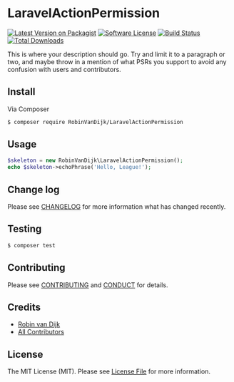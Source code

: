 # LaravelActionPermission

[![Latest Version on Packagist][ico-version]][link-packagist]
[![Software License][ico-license]](LICENSE.md)
[![Build Status][ico-travis]][link-travis]
[![Total Downloads][ico-downloads]][link-downloads]

This is where your description should go. Try and limit it to a paragraph or two, and maybe throw in a mention of what
PSRs you support to avoid any confusion with users and contributors.

## Install

Via Composer

``` bash
$ composer require RobinVanDijk/LaravelActionPermission
```

## Usage

``` php
$skeleton = new RobinVanDijk\LaravelActionPermission();
echo $skeleton->echoPhrase('Hello, League!');
```

## Change log

Please see [CHANGELOG](CHANGELOG.md) for more information what has changed recently.

## Testing

``` bash
$ composer test
```

## Contributing

Please see [CONTRIBUTING](CONTRIBUTING.md) and [CONDUCT](CONDUCT.md) for details.

## Credits

- [Robin van Dijk][link-author]
- [All Contributors][link-contributors]

## License

The MIT License (MIT). Please see [License File](LICENSE.md) for more information.

[ico-version]: https://img.shields.io/packagist/v/RobinVanDijk/LaravelActionPermission.svg?style=flat-square
[ico-license]: https://img.shields.io/badge/license-MIT-brightgreen.svg?style=flat-square
[ico-travis]: https://img.shields.io/travis/RobinVanDijk/LaravelActionPermission/master.svg?style=flat-square
[ico-scrutinizer]: https://img.shields.io/scrutinizer/coverage/g/RobinVanDijk/LaravelActionPermission.svg?style=flat-square
[ico-code-quality]: https://img.shields.io/scrutinizer/g/RobinVanDijk/LaravelActionPermission.svg?style=flat-square
[ico-downloads]: https://img.shields.io/packagist/dt/RobinVanDijk/LaravelActionPermission.svg?style=flat-square

[link-packagist]: https://packagist.org/packages/RobinVanDijk/LaravelActionPermission
[link-travis]: https://travis-ci.org/RobinVanDijk/LaravelActionPermission
[link-scrutinizer]: https://scrutinizer-ci.com/g/RobinVanDijk/LaravelActionPermission/code-structure
[link-code-quality]: https://scrutinizer-ci.com/g/RobinVanDijk/LaravelActionPermission
[link-downloads]: https://packagist.org/packages/RobinVanDijk/LaravelActionPermission
[link-author]: https://github.com/RobinVanDijk
[link-contributors]: ../../contributors
